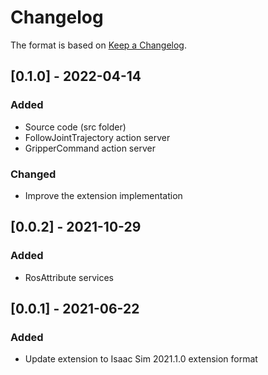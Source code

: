 # Changelog

The format is based on [Keep a Changelog](https://keepachangelog.com/en/1.0.0/).

## [0.1.0] - 2022-04-14
### Added
- Source code (src folder)
- FollowJointTrajectory action server
- GripperCommand action server

### Changed
- Improve the extension implementation

## [0.0.2] - 2021-10-29
### Added
- RosAttribute services

## [0.0.1] - 2021-06-22
### Added
- Update extension to Isaac Sim 2021.1.0 extension format

